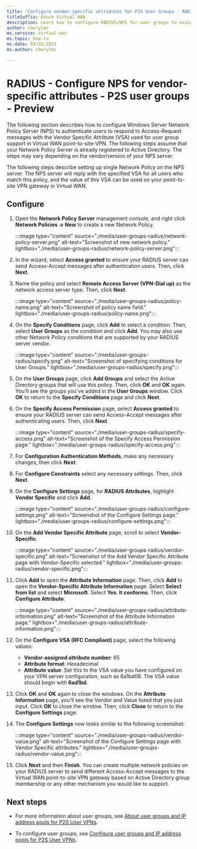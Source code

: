 ```yaml
---
title: 'Configure vender-specific attributes for P2S User Groups - RADIUS'
titleSuffix: Azure Virtual WAN
description: Learn how to configure RADIUS/NPS for user groups to assign IP addresses from specific address pools based on identity or authentication credentials.
author: cherylmc
ms.service: virtual-wan
ms.topic: how-to
ms.date: 03/31/2023
ms.author: cherylmc

---
```

# RADIUS - Configure NPS for vendor-specific attributes - P2S user groups - Preview

The following section describes how to configure Windows Server Network Policy Server (NPS) to authenticate users to respond to Access-Request messages with the Vendor Specific Attribute (VSA) used for user group support in Virtual WAN point-to-site-VPN. The following steps assume that your Network Policy Server is already registered to Active Directory. The steps may vary depending on the vendor/version of your NPS server.

The following steps describe setting up single Network Policy on the NPS server. The NPS server will reply with the specified VSA for all users who match this policy, and the value of this VSA can be used on your point-to-site VPN gateway in Virtual WAN.

## Configure

1. Open the **Network Policy Server** management console, and right click **Network Policies -> New** to create a new Network Policy.

   :::image type="content" source="./media/user-groups-radius/network-policy-server.png" alt-text="Screenshot of new network policy." lightbox="./media/user-groups-radius/network-policy-server.png":::

1. In the wizard, select **Access granted** to ensure your RADIUS server can send Access-Accept messages after authentication users. Then, click **Next**.

1. Name the policy and select **Remote Access Server (VPN-Dial up)** as the network access server type. Then, click **Next**.

   :::image type="content" source="./media/user-groups-radius/policy-name.png" alt-text="Screenshot of policy name field." lightbox="./media/user-groups-radius/policy-name.png":::

1. On the **Specify Conditions** page, click **Add** to select a condition. Then, select **User Groups** as the condition and click **Add**. You may also use other Network Policy conditions that are supported by your RADIUS server vendor.

   :::image type="content" source="./media/user-groups-radius/specify.png" alt-text="Screenshot of specifying conditions for User Groups." lightbox="./media/user-groups-radius/specify.png":::

1. On the **User Groups** page, click **Add Groups** and select the Active Directory groups that will use this policy. Then, click **OK** and **OK** again. You'll see the groups you've added in the **User Groups** window. Click **OK** to return to the **Specify Conditions** page and click **Next**.

1. On the **Specify Access Permission** page, select **Access granted** to ensure your RADIUS server can send Access-Accept messages after authenticating users. Then, click **Next**.

   :::image type="content" source="./media/user-groups-radius/specify-access.png" alt-text="Screenshot of the Specify Access Permission page." lightbox="./media/user-groups-radius/specify-access.png":::

1. For **Configuration Authentication Methods**, make any necessary changes, then click **Next**.
1. For **Configure Constraints** select any necessary settings. Then, click **Next**.
1. On the **Configure Settings** page, for **RADIUS Attributes**, highlight **Vendor Specific** and click **Add**.

   :::image type="content" source="./media/user-groups-radius/configure-settings.png" alt-text="Screenshot of the Configure Settings page." lightbox="./media/user-groups-radius/configure-settings.png":::

1. On the **Add Vendor Specific Attribute** page, scroll to select **Vendor-Specific**.

    :::image type="content" source="./media/user-groups-radius/vendor-specific.png" alt-text="Screenshot of the Add Vendor Specific Attribute page with Vendor-Specific selected." lightbox="./media/user-groups-radius/vendor-specific.png":::

1. Click **Add** to open the **Attribute Information** page. Then, click **Add** to open the **Vendor-Specific Attribute Information** page. Select **Select from list** and select **Microsoft**. Select **Yes. It conforms**. Then, click **Configure Attribute**.

   :::image type="content" source="./media/user-groups-radius/attribute-information.png" alt-text="Screenshot of the Attribute Information page." lightbox="./media/user-groups-radius/attribute-information.png":::

1. On the **Configure VSA (RFC Compliant)** page, select the following values:

   * **Vendor-assigned attribute number**: 65
   * **Attribute format**: Hexadecimal
   * **Attribute value**: Set this to the VSA value you have configured on your VPN server configuration, such as 6a1bd08. The VSA value should begin with **6ad1bd**.

1. Click **OK** and **OK** again to close the windows. On the **Attribute Information** page, you'll see the Vendor and Value listed that you just input. Click **OK** to close the window. Then, click **Close** to return to the **Configure Settings** page.

1. The **Configure Settings** now looks similar to the following screenshot:

   :::image type="content" source="./media/user-groups-radius/vendor-value.png" alt-text="Screenshot of the Configure Settings page with Vendor Specific attributes." lightbox="./media/user-groups-radius/vendor-value.png":::

1. Click **Next** and then **Finish**. You can create multiple network policies on your RADIUS server to send different Access-Accept messages to the Virtual WAN point-to-site VPN gateway based on Active Directory group membership or any other mechanism you would like to support.

## Next steps

* For more information about user groups, see [About user groups and IP address pools for P2S User VPNs](user-groups-about.md).

* To configure user groups, see [Configure user groups and IP address pools for P2S User VPNs](user-groups-create.md).